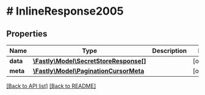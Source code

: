 # # InlineResponse2005

## Properties

Name | Type | Description | Notes
------------ | ------------- | ------------- | -------------
**data** | [**\Fastly\Model\SecretStoreResponse[]**](SecretStoreResponse.md) |  | [optional] 
**meta** | [**\Fastly\Model\PaginationCursorMeta**](PaginationCursorMeta.md) |  | [optional] 


[[Back to API list]](../../README.md#endpoints) [[Back to README]](../../README.md)
